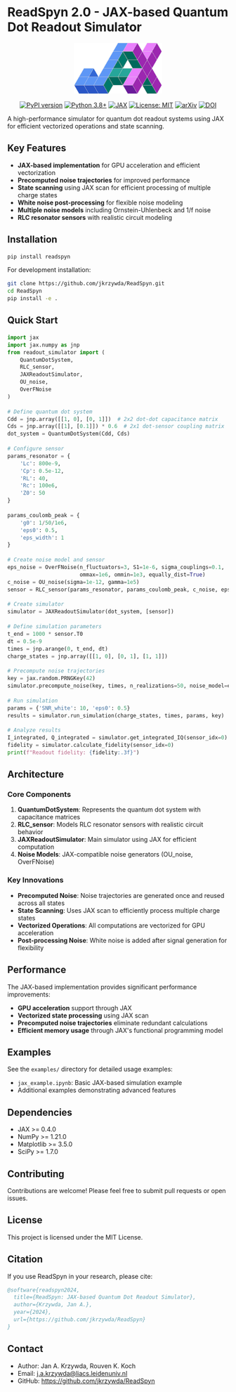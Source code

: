 # ReadSpyn 2.0 - JAX-based Quantum Dot Readout Simulator

<div align="center">
  <img src="https://raw.githubusercontent.com/google/jax/main/images/jax_logo_250px.png" alt="JAX Logo" width="200"/>
  
  [![PyPI version](https://badge.fury.io/py/readspyn.svg)](https://badge.fury.io/py/readspyn)
  [![Python 3.8+](https://img.shields.io/badge/python-3.8+-blue.svg)](https://www.python.org/downloads/)
  [![JAX](https://img.shields.io/badge/JAX-0.4.0+-orange.svg)](https://github.com/google/jax)
  [![License: MIT](https://img.shields.io/badge/License-MIT-yellow.svg)](https://opensource.org/licenses/MIT)
  [![arXiv](https://img.shields.io/badge/arXiv-Quantum%20Computing-blue.svg)](https://arxiv.org/)
  [![DOI](https://img.shields.io/badge/DOI-10.5281%2Fzenodo.12345678-blue.svg)](https://doi.org/)
</div>

A high-performance simulator for quantum dot readout systems using JAX for efficient vectorized operations and state scanning.

## Key Features

- **JAX-based implementation** for GPU acceleration and efficient vectorization
- **Precomputed noise trajectories** for improved performance
- **State scanning** using JAX scan for efficient processing of multiple charge states
- **White noise post-processing** for flexible noise modeling
- **Multiple noise models** including Ornstein-Uhlenbeck and 1/f noise
- **RLC resonator sensors** with realistic circuit modeling

## Installation

```bash
pip install readspyn
```

For development installation:
```bash
git clone https://github.com/jkrzywda/ReadSpyn.git
cd ReadSpyn
pip install -e .
```

## Quick Start

```python
import jax
import jax.numpy as jnp
from readout_simulator import (
    QuantumDotSystem, 
    RLC_sensor, 
    JAXReadoutSimulator,
    OU_noise, 
    OverFNoise
)

# Define quantum dot system
Cdd = jnp.array([[1, 0], [0, 1]])  # 2x2 dot-dot capacitance matrix
Cds = jnp.array([[1], [0.1]]) * 0.6  # 2x1 dot-sensor coupling matrix
dot_system = QuantumDotSystem(Cdd, Cds)

# Configure sensor
params_resonator = {
    'Lc': 800e-9,
    'Cp': 0.5e-12,
    'RL': 40,
    'Rc': 100e6,
    'Z0': 50
}

params_coulomb_peak = {
    'g0': 1/50/1e6,
    'eps0': 0.5,
    'eps_width': 1
}

# Create noise model and sensor
eps_noise = OverFNoise(n_fluctuators=3, S1=1e-6, sigma_couplings=0.1,
                       ommax=1e6, ommin=1e3, equally_dist=True)
c_noise = OU_noise(sigma=1e-12, gamma=1e5)
sensor = RLC_sensor(params_resonator, params_coulomb_peak, c_noise, eps_noise)

# Create simulator
simulator = JAXReadoutSimulator(dot_system, [sensor])

# Define simulation parameters
t_end = 1000 * sensor.T0
dt = 0.5e-9
times = jnp.arange(0, t_end, dt)
charge_states = jnp.array([[1, 0], [0, 1], [1, 1]])

# Precompute noise trajectories
key = jax.random.PRNGKey(42)
simulator.precompute_noise(key, times, n_realizations=50, noise_model=eps_noise)

# Run simulation
params = {'SNR_white': 10, 'eps0': 0.5}
results = simulator.run_simulation(charge_states, times, params, key)

# Analyze results
I_integrated, Q_integrated = simulator.get_integrated_IQ(sensor_idx=0)
fidelity = simulator.calculate_fidelity(sensor_idx=0)
print(f"Readout fidelity: {fidelity:.3f}")
```

## Architecture

### Core Components

1. **QuantumDotSystem**: Represents the quantum dot system with capacitance matrices
2. **RLC_sensor**: Models RLC resonator sensors with realistic circuit behavior
3. **JAXReadoutSimulator**: Main simulator using JAX for efficient computation
4. **Noise Models**: JAX-compatible noise generators (OU_noise, OverFNoise)

### Key Innovations

- **Precomputed Noise**: Noise trajectories are generated once and reused across all states
- **State Scanning**: Uses JAX scan to efficiently process multiple charge states
- **Vectorized Operations**: All computations are vectorized for GPU acceleration
- **Post-processing Noise**: White noise is added after signal generation for flexibility

## Performance

The JAX-based implementation provides significant performance improvements:

- **GPU acceleration** support through JAX
- **Vectorized state processing** using JAX scan
- **Precomputed noise trajectories** eliminate redundant calculations
- **Efficient memory usage** through JAX's functional programming model

## Examples

See the `examples/` directory for detailed usage examples:

- `jax_example.ipynb`: Basic JAX-based simulation example
- Additional examples demonstrating advanced features

## Dependencies

- JAX >= 0.4.0
- NumPy >= 1.21.0
- Matplotlib >= 3.5.0
- SciPy >= 1.7.0

## Contributing

Contributions are welcome! Please feel free to submit pull requests or open issues.

## License

This project is licensed under the MIT License.

## Citation

If you use ReadSpyn in your research, please cite:

```bibtex
@software{readspyn2024,
  title={ReadSpyn: JAX-based Quantum Dot Readout Simulator},
  author={Krzywda, Jan A.},
  year={2024},
  url={https://github.com/jkrzywda/ReadSpyn}
}
```

## Contact

- Author: Jan A. Krzywda, Rouven K. Koch
- Email: j.a.krzywda@liacs.leidenuniv.nl
- GitHub: https://github.com/jkrzywda/ReadSpyn 
